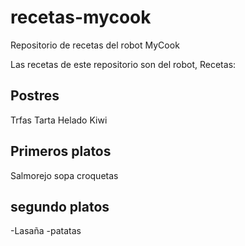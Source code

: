 # recetas-mycook
Repositorio de recetas del robot MyCook

Las recetas de este repositorio son del robot,
Recetas:

 ## Postres
 Trfas
 Tarta
 Helado
 Kiwi
 ## Primeros platos
 Salmorejo
 sopa
 croquetas
## segundo platos
-Lasaña
-patatas
